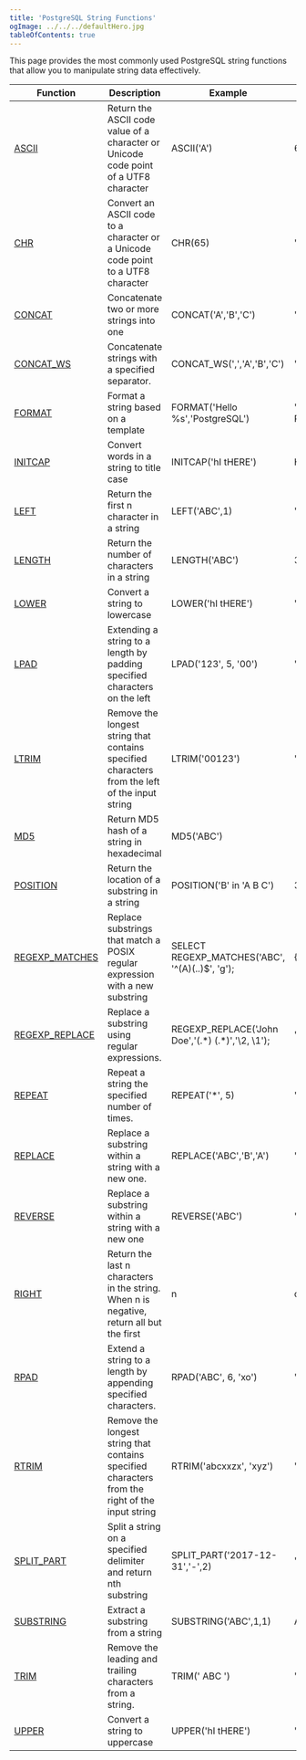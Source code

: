 ```yaml
---
title: 'PostgreSQL String Functions'
ogImage: ../../../defaultHero.jpg
tableOfContents: true
---
```


This page provides the most commonly used PostgreSQL string functions that allow you to manipulate string data effectively.  


| Function                                                                                                    | Description                                                                                     | Example                                              | Result             |
| ----------------------------------------------------------------------------------------------------------- | ----------------------------------------------------------------------------------------------- | ---------------------------------------------------- | ------------------ |
| [ASCII](https://www.postgresqltutorial.com/postgresql-string-functions/postgresql-ascii/)                   | Return the ASCII code value of a character or Unicode code point of a UTF8 character            | ASCII('A')                                           | 65                 |
| [CHR](https://www.postgresqltutorial.com/postgresql-string-functions/postgresql-chr/)                       | Convert an ASCII code to a character or a Unicode code point to a UTF8 character                | CHR(65)                                              | 'A'                |
| [CONCAT](https://www.postgresqltutorial.com/postgresql-string-functions/postgresql-concat-function/)        | Concatenate two or more strings into one                                                        | CONCAT('A','B','C')                                  | 'ABC'              |
| [CONCAT_WS](https://www.postgresqltutorial.com/postgresql-string-functions/postgresql-concat_ws/)           | Concatenate strings with a specified separator.                                                 | CONCAT_WS(',','A','B','C')                           | 'A,B,C'            |
| [FORMAT](https://www.postgresqltutorial.com/postgresql-string-functions/postgresql-format/)                 | Format a string based on a template                                                             | FORMAT('Hello %s','PostgreSQL')                      | 'Hello PostgreSQL' |
| [INITCAP](https://www.postgresqltutorial.com/postgresql-string-functions/postgresql-letter-case-functions/) | Convert words in a string to title case                                                         | INITCAP('hI tHERE')                                  | Hi There           |
| [LEFT](https://www.postgresqltutorial.com/postgresql-string-functions/postgresql-left/)                     | Return the first n character in a string                                                        | LEFT('ABC',1)                                        | 'A'                |
| [LENGTH](https://www.postgresqltutorial.com/postgresql-string-functions/postgresql-length-function/)        | Return the number of characters in a string                                                     | LENGTH('ABC')                                        | 3                  |
| [LOWER](https://www.postgresqltutorial.com/postgresql-string-functions/postgresql-lower/)                   | Convert a string to lowercase                                                                   | LOWER('hI tHERE')                                    | 'hi there'         |
| [LPAD](https://www.postgresqltutorial.com/postgresql-string-functions/postgresql-lpad/)                     | Extending a string to a length by padding specified characters on the left                      | LPAD('123', 5, '00')                                 | '00123'            |
| [LTRIM](https://www.postgresqltutorial.com/postgresql-string-functions/postgresql-ltrim/)                   | Remove the longest string that contains specified characters from the left of the input string  | LTRIM('00123')                                       | '123'              |
| [MD5](https://www.postgresqltutorial.com/postgresql-string-functions/postgresql-md5/)                       | Return MD5 hash of a string in hexadecimal                                                      | MD5('ABC')                                           |                    |
| [POSITION](https://www.postgresqltutorial.com/postgresql-string-functions/postgresql-position/)             | Return the location of a substring in a string                                                  | POSITION('B' in 'A B C')                             | 3                  |
| [REGEXP_MATCHES](https://www.postgresqltutorial.com/postgresql-string-functions/postgresql-regexp_matches/) | Replace substrings that match a POSIX regular expression with a new substring                   | SELECT REGEXP_MATCHES('ABC', '^(A)(..)\$', 'g');     | {A,BC}             |
| [REGEXP_REPLACE](https://www.postgresqltutorial.com/postgresql-string-functions/regexp_replace/)            | Replace a substring using regular expressions.                                                  | REGEXP_REPLACE('John Doe','(.\*) (.\*)','\\2, \\1'); | 'Doe, John'        |
| [REPEAT](https://www.postgresqltutorial.com/postgresql-string-functions/postgresql-repeat/)                 | Repeat a string the specified number of times.                                                  | REPEAT('\*', 5)                                      | '\*\*\*\*\*'       |
| [REPLACE](https://www.postgresqltutorial.com/postgresql-string-functions/postgresql-replace/)               | Replace a substring within a string with a new one.                                             | REPLACE('ABC','B','A')                               | 'AAC'              |
| [REVERSE](https://www.postgresqltutorial.com/postgresql-string-functions/postgresql-reverse/)               | Replace a substring within a string with a new one                                              | REVERSE('ABC')                                       | 'CBA'              |
| [RIGHT](https://www.postgresqltutorial.com/postgresql-string-functions/postgresql-right/)                   | Return the last n characters in the string. When n is negative, return all but the first        | n                                                    | characters.        | RIGHT('ABC', 2) | 'BC' |
| [RPAD](https://www.postgresqltutorial.com/postgresql-string-functions/postgresql-rpad/)                     | Extend a string to a length by appending specified characters.                                  | RPAD('ABC', 6, 'xo')                                 | 'ABCxox'           |
| [RTRIM](https://www.postgresqltutorial.com/postgresql-string-functions/postgresql-rtrim/)                   | Remove the longest string that contains specified characters from the right of the input string | RTRIM('abcxxzx', 'xyz')                              | 'abc'              |
| [SPLIT_PART](https://www.postgresqltutorial.com/postgresql-string-functions/postgresql-split_part/)         | Split a string on a specified delimiter and return nth substring                                | SPLIT_PART('2017-12-31','-',2)                       | '12'               |
| [SUBSTRING](https://www.postgresqltutorial.com/postgresql-string-functions/postgresql-substring/)           | Extract a substring from a string                                                               | SUBSTRING('ABC',1,1)                                 | A'                 |
| [TRIM](https://www.postgresqltutorial.com/postgresql-string-functions/postgresql-trim-function/)            | Remove the leading and trailing characters from a string.                                       | TRIM(' ABC ')                                        | 'ABC'              |
| [UPPER](https://www.postgresqltutorial.com/postgresql-string-functions/postgresql-upper/)                   | Convert a string to uppercase                                                                   | UPPER('hI tHERE')                                    | 'HI THERE'         |

